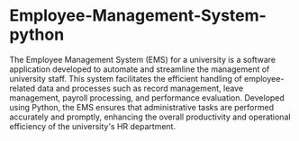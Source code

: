 # Employee-Management-System-python
The Employee Management System (EMS) for a university is a
software application developed to automate and streamline the
management of university staff. This system facilitates the efficient
handling of employee-related data and processes such as record
management, leave management, payroll processing, and
performance evaluation. Developed using Python, the EMS ensures
that administrative tasks are performed accurately and promptly,
enhancing the overall productivity and operational efficiency of the
university's HR department.
